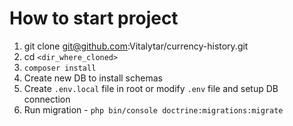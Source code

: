 # How to start project
1. git clone git@github.com:Vitalytar/currency-history.git
2. cd `<dir_where_cloned>`
3. `composer install`
4. Create new DB to install schemas
5. Create `.env.local` file in root or modify `.env` file and setup DB connection
6. Run migration - `php bin/console doctrine:migrations:migrate`
